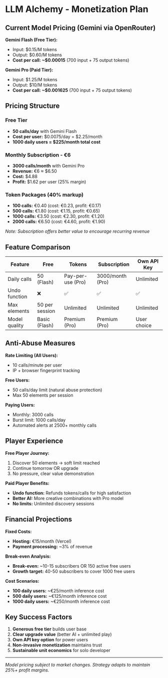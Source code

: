 # LLM Alchemy - Monetization Plan

## Current Model Pricing (Gemini via OpenRouter)

**Gemini Flash (Free Tier):**
- Input: $0.15/M tokens
- Output: $0.60/M tokens
- **Cost per call: ~$0.00015** (700 input + 75 output tokens)

**Gemini Pro (Paid Tier):**
- Input: $1.25/M tokens  
- Output: $10/M tokens
- **Cost per call: ~$0.001625** (700 input + 75 output tokens)

## Pricing Structure

### Free Tier
- **50 calls/day** with Gemini Flash
- **Cost per user:** $0.0075/day = $2.25/month
- **1000 daily users = $225/month total cost**

### Monthly Subscription - €6
- **3000 calls/month** with Gemini Pro
- **Revenue:** €6 ≈ $6.50
- **Cost:** $4.88
- **Profit:** $1.62 per user (25% margin)

### Token Packages (40% markup)
- **100 calls:** €0.40 (cost: €0.23, profit: €0.17)
- **500 calls:** €1.80 (cost: €1.15, profit: €0.65)
- **1000 calls:** €3.50 (cost: €2.30, profit: €1.20)
- **2000 calls:** €6.50 (cost: €4.60, profit: €1.90)

*Note: Subscription offers better value to encourage recurring revenue*

## Feature Comparison

| Feature | Free | Tokens | Subscription | Own API Key |
|---------|------|--------|--------------|-------------|
| Daily calls | 50 (Flash) | Pay-per-use (Pro) | 3000/month (Pro) | Unlimited |
| Undo function | ❌ | ✅ | ✅ | ✅ |
| Max elements | 50 per session | Unlimited | Unlimited | Unlimited |
| Model quality | Basic (Flash) | Premium (Pro) | Premium (Pro) | User choice |

## Anti-Abuse Measures

**Rate Limiting (All Users):**
- 10 calls/minute per user
- IP + browser fingerprint tracking

**Free Users:**
- 50 calls/day limit (natural abuse protection)
- Max 50 elements per session

**Paying Users:**
- Monthly: 3000 calls
- Burst limit: 1000 calls/day
- Automated alerts at 2500+ monthly calls

## Player Experience

**Free Player Journey:**
1. Discover 50 elements → soft limit reached
2. Continue tomorrow OR upgrade
3. No pressure, clear value demonstration

**Paid Player Benefits:**
- **Undo function:** Refunds tokens/calls for high satisfaction
- **Better AI:** More creative combinations with Pro model
- **No limits:** Unlimited discovery sessions

## Financial Projections

**Fixed Costs:**
- **Hosting:** €15/month (Vercel)
- **Payment processing:** ~3% of revenue

**Break-even Analysis:**
- **Break-even:** ~10-15 subscribers OR 150 active free users
- **Growth target:** 40-50 subscribers to cover 1000 free users

**Cost Scenarios:**
- **100 daily users:** ~€25/month inference cost
- **500 daily users:** ~€125/month inference cost  
- **1000 daily users:** ~€250/month inference cost

## Key Success Factors

1. **Generous free tier** builds user base
2. **Clear upgrade value** (better AI + unlimited play)
3. **Own API key option** for power users
4. **Non-invasive monetization** maintains trust
5. **Sustainable unit economics** for solo developer

---

*Model pricing subject to market changes. Strategy adapts to maintain 25%+ profit margins.*